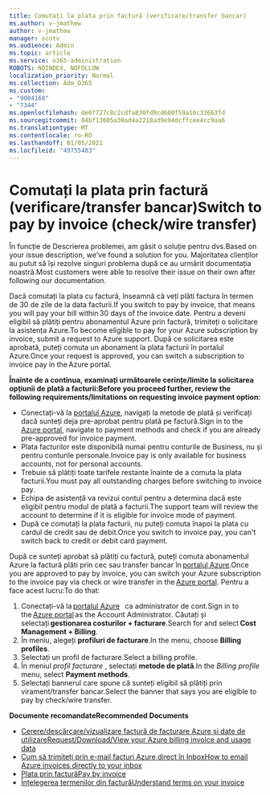```yaml
---
title: Comutați la plata prin factură (verificare/transfer bancar)
ms.author: v-jmathew
author: v-jmathew
manager: scotv
ms.audience: Admin
ms.topic: article
ms.service: o365-administration
ROBOTS: NOINDEX, NOFOLLOW
localization_priority: Normal
ms.collection: Adm_O365
ms.custom:
- "9004168"
- "7344"
ms.openlocfilehash: de0f727c8c2cdfa830fd9cd600f59a10c33663fd
ms.sourcegitcommit: 04bf13605a30ad4a2218ad9e94dcffcee4cc9aa6
ms.translationtype: MT
ms.contentlocale: ro-RO
ms.lasthandoff: 01/05/2021
ms.locfileid: "49755483"
---
```

# <a name="switch-to-pay-by-invoice-checkwire-transfer"></a><span data-ttu-id="eea31-102">Comutați la plata prin factură (verificare/transfer bancar)</span><span class="sxs-lookup"><span data-stu-id="eea31-102">Switch to pay by invoice (check/wire transfer)</span></span>

<span data-ttu-id="eea31-103">În funcție de Descrierea problemei, am găsit o soluție pentru dvs.</span><span class="sxs-lookup"><span data-stu-id="eea31-103">Based on your issue description, we’ve found a solution for you.</span></span> <span data-ttu-id="eea31-104">Majoritatea clienților au putut să își rezolve singuri problema după ce au urmărit documentația noastră.</span><span class="sxs-lookup"><span data-stu-id="eea31-104">Most customers were able to resolve their issue on their own after following our documentation.</span></span>

<span data-ttu-id="eea31-105">Dacă comutați la plata cu factură, înseamnă că veți plăti factura în termen de 30 de zile de la data facturii.</span><span class="sxs-lookup"><span data-stu-id="eea31-105">If you switch to pay by invoice, that means you will pay your bill within 30 days of the invoice date.</span></span> <span data-ttu-id="eea31-106">Pentru a deveni eligibil să plătiți pentru abonamentul Azure prin factură, trimiteți o solicitare la asistența Azure.</span><span class="sxs-lookup"><span data-stu-id="eea31-106">To become eligible to pay for your Azure subscription by invoice, submit a request to Azure support.</span></span> <span data-ttu-id="eea31-107">După ce solicitarea este aprobată, puteți comuta un abonament la plata facturii în portalul Azure.</span><span class="sxs-lookup"><span data-stu-id="eea31-107">Once your request is approved, you can switch a subscription to invoice pay in the Azure portal.</span></span>

<span data-ttu-id="eea31-108">**Înainte de a continua, examinați următoarele cerințe/limite la solicitarea opțiunii de plată a facturii:**</span><span class="sxs-lookup"><span data-stu-id="eea31-108">**Before you proceed further, review the following requirements/limitations on requesting invoice payment option:**</span></span>

- <span data-ttu-id="eea31-109">Conectați-vă la [portalul Azure](https://portal.azure.com/), navigați la metode de plată și verificați dacă sunteți deja pre-aprobat pentru plată pe factură.</span><span class="sxs-lookup"><span data-stu-id="eea31-109">Sign in to the [Azure portal](https://portal.azure.com/), navigate to payment methods and check if you are already pre-approved for invoice payment.</span></span>
- <span data-ttu-id="eea31-110">Plata facturilor este disponibilă numai pentru conturile de Business, nu și pentru conturile personale.</span><span class="sxs-lookup"><span data-stu-id="eea31-110">Invoice pay is only available for business accounts, not for personal accounts.</span></span>
- <span data-ttu-id="eea31-111">Trebuie să plătiți toate tarifele restante înainte de a comuta la plata facturii.</span><span class="sxs-lookup"><span data-stu-id="eea31-111">You must pay all outstanding charges before switching to invoice pay.</span></span>
- <span data-ttu-id="eea31-112">Echipa de asistență va revizui contul pentru a determina dacă este eligibil pentru modul de plată a facturii.</span><span class="sxs-lookup"><span data-stu-id="eea31-112">The support team will review the account to determine if it is eligible for invoice mode of payment.</span></span>
- <span data-ttu-id="eea31-113">După ce comutați la plata facturii, nu puteți comuta înapoi la plata cu cardul de credit sau de debit.</span><span class="sxs-lookup"><span data-stu-id="eea31-113">Once you switch to invoice pay, you can't switch back to credit or debit card payment.</span></span>

<span data-ttu-id="eea31-114">După ce sunteți aprobat să plătiți cu factură, puteți comuta abonamentul Azure la factură plăti prin cec sau transfer bancar în [portalul Azure](https://portal.azure.com/).</span><span class="sxs-lookup"><span data-stu-id="eea31-114">Once you are approved to pay by invoice, you can switch your Azure subscription to the invoice pay via check or wire transfer in the [Azure portal](https://portal.azure.com/).</span></span>
<span data-ttu-id="eea31-115">Pentru a face acest lucru:</span><span class="sxs-lookup"><span data-stu-id="eea31-115">To do that:</span></span>

1. <span data-ttu-id="eea31-116">Conectați-vă la [portalul Azure](https://portal.azure.com/)   ca administrator de cont.</span><span class="sxs-lookup"><span data-stu-id="eea31-116">Sign in to the [Azure portal](https://portal.azure.com/) as the Account Administrator.</span></span> <span data-ttu-id="eea31-117">Căutați și selectați **gestionarea costurilor + facturare**.</span><span class="sxs-lookup"><span data-stu-id="eea31-117">Search for and select **Cost Management + Billing**.</span></span>
2. <span data-ttu-id="eea31-118">În meniu, alegeți **profiluri de facturare**.</span><span class="sxs-lookup"><span data-stu-id="eea31-118">In the menu, choose **Billing profiles**.</span></span>
3. <span data-ttu-id="eea31-119">Selectați un profil de facturare.</span><span class="sxs-lookup"><span data-stu-id="eea31-119">Select a billing profile.</span></span>
4. <span data-ttu-id="eea31-120">În meniul *profil facturare* , selectați **metode de plată**.</span><span class="sxs-lookup"><span data-stu-id="eea31-120">In the *Billing profile* menu, select **Payment methods**.</span></span>
5. <span data-ttu-id="eea31-121">Selectați bannerul care spune că sunteți eligibil să plătiți prin virament/transfer bancar.</span><span class="sxs-lookup"><span data-stu-id="eea31-121">Select the banner that says you are eligible to pay by check/wire transfer.</span></span>

<span data-ttu-id="eea31-122">**Documente recomandate**</span><span class="sxs-lookup"><span data-stu-id="eea31-122">**Recommended Documents**</span></span>

- [<span data-ttu-id="eea31-123">Cerere/descărcare/vizualizare factură de facturare Azure și date de utilizare</span><span class="sxs-lookup"><span data-stu-id="eea31-123">Request/Download/View your Azure billing invoice and usage data</span></span>](https://docs.microsoft.com/azure/billing/billing-download-azure-invoice-daily-usage-date)
- [<span data-ttu-id="eea31-124">Cum să trimiteți prin e-mail facturi Azure direct în Inbox</span><span class="sxs-lookup"><span data-stu-id="eea31-124">How to email Azure invoices directly to your inbox</span></span>](https://docs.microsoft.com/azure/billing/billing-download-azure-invoice-daily-usage-date)
- [<span data-ttu-id="eea31-125">Plata prin factură</span><span class="sxs-lookup"><span data-stu-id="eea31-125">Pay by invoice</span></span>](https://docs.microsoft.com/azure/billing/billing-how-to-pay-by-invoice)
- [<span data-ttu-id="eea31-126">Înțelegerea termenilor din factură</span><span class="sxs-lookup"><span data-stu-id="eea31-126">Understand terms on your invoice</span></span>](https://docs.microsoft.com/azure/billing/billing-understand-your-invoice)
